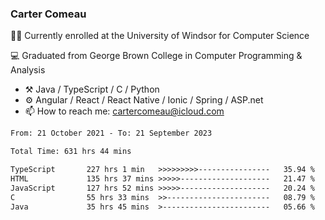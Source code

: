 ### Carter Comeau

🙋‍♂️ Currently enrolled at the University of Windsor for Computer Science

💻 Graduated from George Brown College in Computer Programming & Analysis

- ⚒️ Java / TypeScript / C / Python
- ⚙️ Angular / React / React Native / Ionic / Spring / ASP.net
- 📫 How to reach me: cartercomeau@icloud.com

<!--START_SECTION:waka-->

```txt
From: 21 October 2021 - To: 21 September 2023

Total Time: 631 hrs 44 mins

TypeScript       227 hrs 1 min   >>>>>>>>>----------------   35.94 %
HTML             135 hrs 37 mins >>>>>--------------------   21.47 %
JavaScript       127 hrs 52 mins >>>>>--------------------   20.24 %
C                55 hrs 33 mins  >>-----------------------   08.79 %
Java             35 hrs 45 mins  >------------------------   05.66 %
```

<!--END_SECTION:waka-->
